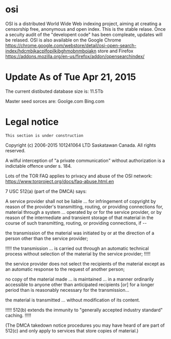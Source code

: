 osi
===

OSI is a distributed World Wide Web indexing project, aiming at creating a censorship free, anonymous and open index. This is the stable relase. Once a secuity audit of the "developent code" has been compleate, updates will be relased. OSI is also available on the Google Chrome https://chrome.google.com/webstore/detail/osi-open-search-index/hdcmbjkacplfopilkibghmobnmboiakn store and Firefox https://addons.mozilla.org/en-us/firefox/addon/opensearchindex/

Update As of Tue Apr 21, 2015
==============

The current distibuted database size is: 
11.5Tb

Master seed sorces are:
Goolge.com
Bing.com

Legal notice
==============

``` This section is under construction ```

Copyright (c) 2006-2015 101241064 LTD Saskatawan Canada. All rights reserved.

A wilful interception of "a private communication" without authorization is a indictable offence under s. 184. 

Lots of the TOR FAQ applies to privacy and abuse of the OSI network: https://www.torproject.org/docs/faq-abuse.html.en

7 USC 512(a) (part of the DMCA) says:

A service provider shall not be liable ... for infringement of copyright by reason of the provider's transmitting, routing, or providing connections for, material through a system ... operated by or for the service provider, or by reason of the intermediate and transient storage of that material in the course of such transmitting, routing, or providing connections, if --

the transmission of the material was initiated by or at the direction of a person other than the service provider;

!!!!!  the transmission ... is carried out through an automatic technical process without selection of the material by the service provider; !!!!!

the service provider does not select the recipients of the material except as an automatic response to the request of another person;

no copy of the material made ... is maintained ... in a manner ordinarily accessible to anyone other than anticipated recipients [or] for a longer period than is reasonably necessary for the transmission...

the material is transmitted ... without modification of its content.

!!!!!  512(b) extends the immunity to "generally accepted industry standard" caching. !!!!!

(The DMCA takedown notice procedures you may have heard of are part of 512(c) and only apply to services that store copies of material.)
